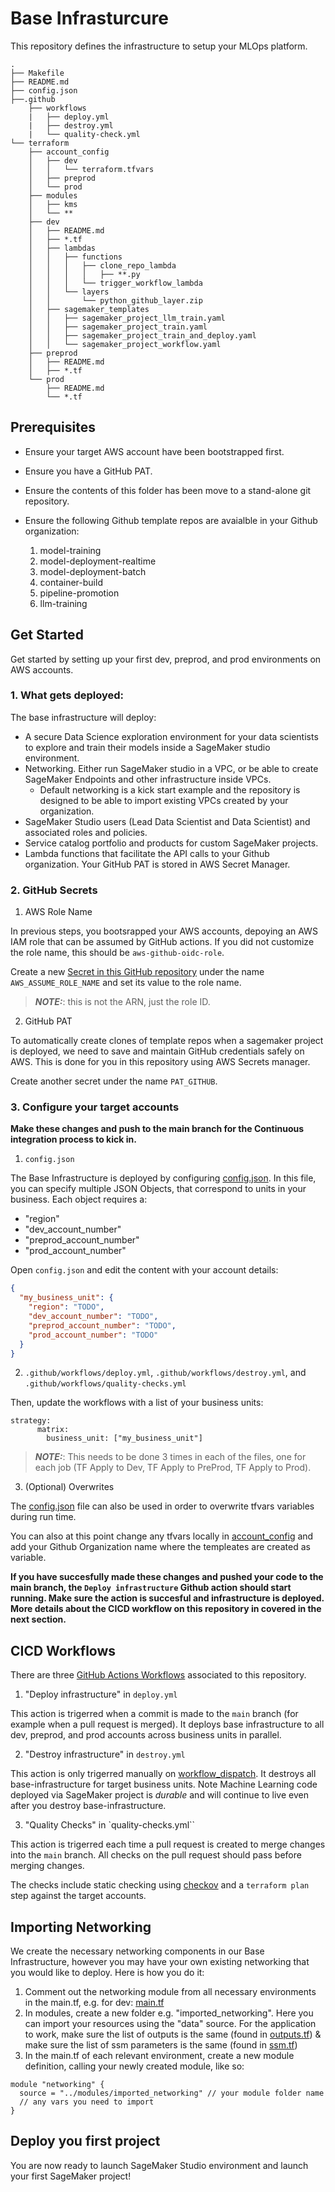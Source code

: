 # Base Infrasturcure

This repository defines the infrastructure to setup your MLOps platform.

```
.
├── Makefile
├── README.md
├── config.json
├──.github
    ├── workflows
    |   ├── deploy.yml
    |   ├── destroy.yml
    |   └── quality-check.yml
└── terraform
    ├── account_config
    │   ├── dev
    │   │   └── terraform.tfvars
    │   ├── preprod
    │   └── prod
    ├── modules
    │   ├── kms
    │   └── **
    ├── dev
    │   ├── README.md
    │   ├── *.tf
    │   ├── lambdas
    │   │   ├── functions
    │   │   │   ├── clone_repo_lambda
    │   │   │   │   ├── **.py
    │   │   │   └── trigger_workflow_lambda
    │   │   └── layers
    │   │       └── python_github_layer.zip
    │   ├── sagemaker_templates
    │   │   ├── sagemaker_project_llm_train.yaml    
    │   │   ├── sagemaker_project_train.yaml
    │   │   ├── sagemaker_project_train_and_deploy.yaml
    │   │   └── sagemaker_project_workflow.yaml
    ├── preprod
    │   ├── README.md
    │   ├── *.tf
    └── prod
        ├── README.md
        └── *.tf
```

## Prerequisites

- Ensure your target AWS account have been bootstrapped first.

- Ensure you have a GitHub PAT.

- Ensure the contents of this folder has been move to a stand-alone git repository.

- Ensure the following Github template repos are avaialble in your Github organization:
  1. model-training
  2. model-deployment-realtime
  3. model-deployment-batch
  4. container-build
  5. pipeline-promotion
  6. llm-training

## Get Started

Get started by setting up your first dev, preprod, and prod environments on AWS accounts.

### 1. What gets deployed:

The base infrastructure will deploy:
- A secure Data Science exploration environment for your data scientists to explore and train their models inside a SageMaker studio environment.
- Networking. Either run SageMaker studio in a VPC, or be able to create SageMaker Endpoints and other infrastructure inside VPCs.
  - Default networking is a kick start example and the repository is designed to be able to import existing VPCs created by your organization.
- SageMaker Studio users (Lead Data Scientist and Data Scientist) and associated roles and policies.
- Service catalog portfolio and products for custom SageMaker projects.
- Lambda functions that facilitate the API calls to your Github organization. Your GitHub PAT is stored in AWS Secret Manager.

### 2. GitHub Secrets

1. AWS Role Name

In previous steps, you bootsrapped your AWS accounts, depoying an AWS IAM role that can be assumed by GitHub actions. If you did not customize the role name, this should be `aws-github-oidc-role`.

Create a new [Secret in this GitHub repository](https://docs.github.com/en/actions/security-guides/using-secrets-in-github-actions) under the name `AWS_ASSUME_ROLE_NAME` and set its value to the role name.

> **_NOTE:_**: this is not the ARN, just the role ID.

2. GitHub PAT

To automatically create clones of template repos when a sagemaker project is deployed, we need to save and maintain GitHub credentials safely on AWS. This is done for you in this repository using AWS Secrets manager.

Create another secret under the name `PAT_GITHUB`.

### 3. Configure your target accounts

**Make these changes and push to the main branch for the Continuous integration process to kick in.**

1. `config.json`

The Base Infrastructure is deployed by configuring [config.json](config.json). In this file, you can specify multiple JSON Objects, that correspond to units in your business. Each object requires a:

- "region"
- "dev_account_number"
- "preprod_account_number"
- "prod_account_number"

Open `config.json` and edit the content with your account details:

```json
{
  "my_business_unit": {
    "region": "TODO",
    "dev_account_number": "TODO",
    "preprod_account_number": "TODO",
    "prod_account_number": "TODO"
  }
}
```
2. `.github/workflows/deploy.yml`, `.github/workflows/destroy.yml`, and `.github/workflows/quality-checks.yml`

Then, update the workflows with a list of your business units:

```
strategy:
      matrix:
        business_unit: ["my_business_unit"]
```

> **_NOTE:_**: This needs to be done 3 times in each of the files, one for each job (TF Apply to Dev, TF Apply to PreProd, TF Apply to Prod).

3. (Optional) Overwrites

The [config.json](config.json) file can also be used in order to overwrite tfvars variables during run time.

You can also at this point change any tfvars locally in [account_config](terraform/account_config) and add your Github Organization name where the templeates are created as variable.

**If you have succesfully made these changes and pushed your code to the main branch, the `Deploy infrastructure` Github action should start running. Make sure the action is succesful and infrastructure is deployed. More details about the CICD workflow on this repository in covered in the next section.**

## CICD Workflows

There are three [GitHub Actions Workflows](https://docs.github.com/en/actions/quickstart) associated to this repository.

1. "Deploy infrastructure" in `deploy.yml`

This action is trigerred when a commit is made to the `main` branch (for example when a pull request is merged). It deploys base infrastructure to all dev, preprod, and prod accounts across business units in parallel.

2. "Destroy infrastructure" in `destroy.yml`

This action is only trigerred manually on [workflow_dispatch](https://docs.github.com/en/actions/using-workflows/events-that-trigger-workflows). It destroys all base-infrastructure for target business units. Note Machine Learning code deployed via SageMaker project is _durable_ and will continue to live even after you destroy base-infrastructure.

3. "Quality Checks" in `quality-checks.yml``

This action is trigerred each time a pull request is created to merge changes into the `main` branch. All checks on the pull request should pass before merging changes.

The checks include static checking using [checkov](https://github.com/bridgecrewio/checkov) and a `terraform plan` step against the target accounts.

## Importing Networking
We create the necessary networking components in our Base Infrastructure, however you may have your own existing networking that you would like to deploy. Here is how you do it:
1. Comment out the networking module from all necessary environments in the main.tf, e.g. for dev: [main.tf](terraform/dev/main.tf)
2. In modules, create a new folder e.g. "imported_networking". Here you can import your resources using the "data" source. For the application to work, make sure the list of outputs is the same (found in [outputs.tf](terraform/modules/networking/outputs.tf)) & make sure the list of ssm parameters is the same (found in [ssm.tf](terraform/modules/networking/ssm.tf))
3. In the main.tf of each relevant environment, create a new module definition, calling your newly created module, like so:
```
module "networking" {
  source = "../modules/imported_networking" // your module folder name
  // any vars you need to import
}
```
## Deploy you first project

You are now ready to launch SageMaker Studio environment and launch your first SageMaker project!
